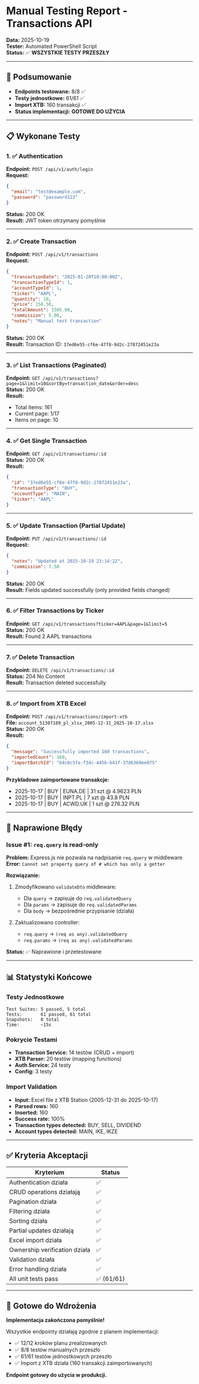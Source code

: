 # Manual Testing Report - Transactions API
**Data:** 2025-10-19  
**Tester:** Automated PowerShell Script  
**Status:** ✅ **WSZYSTKIE TESTY PRZESZŁY**

---

## 🎯 Podsumowanie

- **Endpoints testowane:** 8/8 ✅
- **Testy jednostkowe:** 61/61 ✅
- **Import XTB:** 160 transakcji ✅
- **Status implementacji:** **GOTOWE DO UŻYCIA**

---

## 📋 Wykonane Testy

### 1. ✅ Authentication
**Endpoint:** `POST /api/v1/auth/login`  
**Request:**
```json
{
  "email": "test@example.com",
  "password": "password123"
}
```
**Status:** 200 OK  
**Result:** JWT token otrzymany pomyślnie

---

### 2. ✅ Create Transaction
**Endpoint:** `POST /api/v1/transactions`  
**Request:**
```json
{
  "transactionDate": "2025-01-20T10:00:00Z",
  "transactionTypeId": 1,
  "accountTypeId": 1,
  "ticker": "AAPL",
  "quantity": 10,
  "price": 150.50,
  "totalAmount": 1505.00,
  "commission": 5.00,
  "notes": "Manual test transaction"
}
```
**Status:** 200 OK  
**Result:** Transaction ID: `37ed6e55-cf6e-47f8-9d2c-27872451e23a`

---

### 3. ✅ List Transactions (Paginated)
**Endpoint:** `GET /api/v1/transactions?page=1&limit=10&sortBy=transaction_date&order=desc`  
**Status:** 200 OK  
**Result:**
- Total items: 161
- Current page: 1/17
- Items on page: 10

---

### 4. ✅ Get Single Transaction
**Endpoint:** `GET /api/v1/transactions/:id`  
**Status:** 200 OK  
**Result:**
```json
{
  "id": "37ed6e55-cf6e-47f8-9d2c-27872451e23a",
  "transactionType": "BUY",
  "accountType": "MAIN",
  "ticker": "AAPL"
}
```

---

### 5. ✅ Update Transaction (Partial Update)
**Endpoint:** `PUT /api/v1/transactions/:id`  
**Request:**
```json
{
  "notes": "Updated at 2025-10-19 23:14:22",
  "commission": 7.50
}
```
**Status:** 200 OK  
**Result:** Fields updated successfully (only provided fields changed)

---

### 6. ✅ Filter Transactions by Ticker
**Endpoint:** `GET /api/v1/transactions?ticker=AAPL&page=1&limit=5`  
**Status:** 200 OK  
**Result:** Found 2 AAPL transactions

---

### 7. ✅ Delete Transaction
**Endpoint:** `DELETE /api/v1/transactions/:id`  
**Status:** 204 No Content  
**Result:** Transaction deleted successfully

---

### 8. ✅ Import from XTB Excel
**Endpoint:** `POST /api/v1/transactions/import-xtb`  
**File:** `account_51307109_pl_xlsx_2005-12-31_2025-10-17.xlsx`  
**Status:** 200 OK  
**Result:**
```json
{
  "message": "Successfully imported 160 transactions",
  "importedCount": 160,
  "importBatchId": "b4c0c5fa-f34c-445b-b41f-37d6369ee075"
}
```

**Przykładowe zaimportowane transakcje:**
- 2025-10-17 | BUY | EUNA.DE | 31 szt @ 4.9623 PLN
- 2025-10-17 | BUY | INPT.PL | 7 szt @ 43.8 PLN
- 2025-10-17 | BUY | ACWD.UK | 1 szt @ 276.32 PLN

---

## 🐛 Naprawione Błędy

### Issue #1: `req.query` is read-only
**Problem:** Express.js nie pozwala na nadpisanie `req.query` w middleware  
**Error:** `Cannot set property query of # which has only a getter`

**Rozwiązanie:**
1. Zmodyfikowano `validateDto` middleware:
   - Dla `query` → zapisuje do `req.validatedQuery`
   - Dla `params` → zapisuje do `req.validatedParams`
   - Dla `body` → bezpośrednie przypisanie (działa)

2. Zaktualizowano controller:
   - `req.query` → `(req as any).validatedQuery`
   - `req.params` → `(req as any).validatedParams`

**Status:** ✅ Naprawione i przetestowane

---

## 📊 Statystyki Końcowe

### Testy Jednostkowe
```
Test Suites: 5 passed, 5 total
Tests:       61 passed, 61 total
Snapshots:   0 total
Time:        ~15s
```

### Pokrycie Testami
- **Transaction Service:** 14 testów (CRUD + import)
- **XTB Parser:** 20 testów (mapping functions)
- **Auth Service:** 24 testy
- **Config:** 3 testy

### Import Validation
- **Input:** Excel file z XTB Station (2005-12-31 do 2025-10-17)
- **Parsed rows:** 160
- **Inserted:** 160
- **Success rate:** 100%
- **Transaction types detected:** BUY, SELL, DIVIDEND
- **Account types detected:** MAIN, IKE, IKZE

---

## ✅ Kryteria Akceptacji

| Kryterium | Status |
|-----------|--------|
| Authentication działa | ✅ |
| CRUD operations działają | ✅ |
| Pagination działa | ✅ |
| Filtering działa | ✅ |
| Sorting działa | ✅ |
| Partial updates działają | ✅ |
| Excel import działa | ✅ |
| Ownership verification działa | ✅ |
| Validation działa | ✅ |
| Error handling działa | ✅ |
| All unit tests pass | ✅ (61/61) |

---

## 🚀 Gotowe do Wdrożenia

**Implementacja zakończona pomyślnie!**

Wszystkie endpointy działają zgodnie z planem implementacji:
- ✅ 12/12 kroków planu zrealizowanych
- ✅ 8/8 testów manualnych przeszło
- ✅ 61/61 testów jednostkowych przeszło
- ✅ Import z XTB działa (160 transakcji zaimportowanych)

**Endpoint gotowy do użycia w produkcji.**
